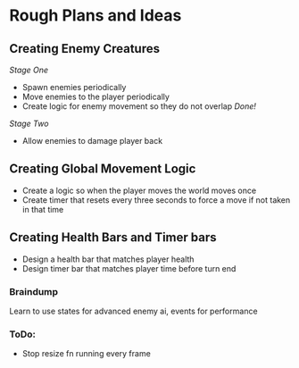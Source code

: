 # Rough Plans and Ideas

## Creating Enemy Creatures
*Stage One*
- Spawn enemies periodically
- Move enemies to the player periodically
- Create logic for enemy movement so they do not overlap
*Done!*

*Stage Two*
- Allow enemies to damage player back

## Creating Global Movement Logic
- Create a logic so when the player moves the world moves once
- Create timer that resets every three seconds to force a move if not taken in that time

## Creating Health Bars and Timer bars
- Design a health bar that matches player health
- Design timer bar that matches player time before turn end

### Braindump
Learn to use states for advanced enemy ai, events for performance

### ToDo:
- Stop resize fn running every frame
